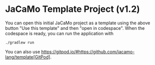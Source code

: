 # JaCaMo Template Project (v1.2)

You can open this initial JaCaMo project as a template using the above button "Use this template" and then "open in codespace". When the codespace is ready, you can run the application with 

````
./gradlew run
````

You can also use https://gitpod.io/#https://github.com/jacamo-lang/template[GitPod].

